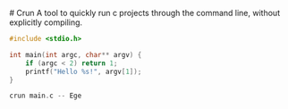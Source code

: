 # Crun
A tool to quickly run c projects through the command line, without explicitly compiling.

```c
#include <stdio.h>

int main(int argc, char** argv) {
    if (argc < 2) return 1;
    printf("Hello %s!", argv[1]);
}
```

```c
crun main.c -- Ege
```